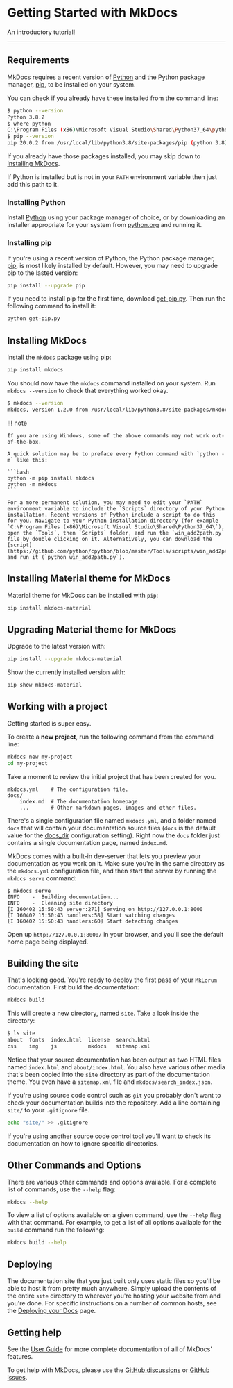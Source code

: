 # Getting Started with MkDocs

An introductory tutorial!

------

## Requirements

MkDocs requires a recent version of [Python](https://www.python.org/) and the Python package manager, [pip](https://pip.readthedocs.io/en/stable/installing/), to be installed on your system.

You can check if you already have these installed from the command line:

```bash
$ python --version
Python 3.8.2
$ where python
C:\Program Files (x86)\Microsoft Visual Studio\Shared\Python37_64\python.exe
$ pip --version
pip 20.0.2 from /usr/local/lib/python3.8/site-packages/pip (python 3.8)
```

If you already have those packages installed, you may skip down to [Installing MkDocs](#installing-mkdocs).

If Python is installed but is not in your `PATH` environment variable then just add this path to it.

### Installing Python

Install [Python](https://www.python.org/) using your package manager of choice, or by downloading an installer appropriate for your system from [python.org](https://www.python.org/downloads/) and running it.

### Installing pip

If you're using a recent version of Python, the Python package manager, [pip](https://pip.readthedocs.io/en/stable/installing/), is most likely installed by default. However, you may need to upgrade pip to the lasted version:

```bash
pip install --upgrade pip
```

If you need to install pip for the first time, download [get-pip.py](https://bootstrap.pypa.io/get-pip.py). Then run the following command to install it:

```bash
python get-pip.py
```

## Installing MkDocs

Install the `mkdocs` package using pip:

```bash
pip install mkdocs
```

You should now have the `mkdocs` command installed on your system. Run `mkdocs --version` to check that everything worked okay.

```bash
$ mkdocs --version
mkdocs, version 1.2.0 from /usr/local/lib/python3.8/site-packages/mkdocs (Python 3.8)
```

!!! note

    If you are using Windows, some of the above commands may not work out-of-the-box.

    A quick solution may be to preface every Python command with `python -m` like this:

    ```bash
    python -m pip install mkdocs
    python -m mkdocs
    ```

    For a more permanent solution, you may need to edit your `PATH` environment variable to include the `Scripts` directory of your Python installation. Recent versions of Python include a script to do this for you. Navigate to your Python installation directory (for example `C:\Program Files (x86)\Microsoft Visual Studio\Shared\Python37_64\`), open the `Tools`, then `Scripts` folder, and run the `win_add2path.py` file by double clicking on it. Alternatively, you can download the [script](https://github.com/python/cpython/blob/master/Tools/scripts/win_add2path.py) and run it (`python win_add2path.py`).

## Installing Material theme for MkDocs

Material theme for MkDocs can be installed with `pip`:

```bash
pip install mkdocs-material
```

## Upgrading Material theme for MkDocs

Upgrade to the latest version with:

```bash
pip install --upgrade mkdocs-material
```

Show the currently installed version with:

```bash
pip show mkdocs-material
```

## Working with a project

Getting started is super easy.

To create a **new project**, run the following command from the command line:

```bash
mkdocs new my-project
cd my-project
```

Take a moment to review the initial project that has been created for you.

    mkdocs.yml    # The configuration file.
    docs/
        index.md  # The documentation homepage.
        ...       # Other markdown pages, images and other files.

There's a single configuration file named `mkdocs.yml`, and a folder named `docs` that will contain your documentation source files (`docs` is the default value for the [docs_dir](https://www.mkdocs.org/user-guide/configuration/#docs_dir) configuration setting). Right now the `docs` folder just contains a single documentation page, named `index.md`.

MkDocs comes with a built-in dev-server that lets you preview your documentation as you work on it. Make sure you're in the same directory as the `mkdocs.yml` configuration file, and then start the server by running the `mkdocs serve` command:

```
$ mkdocs serve
INFO    -  Building documentation...
INFO    -  Cleaning site directory
[I 160402 15:50:43 server:271] Serving on http://127.0.0.1:8000
[I 160402 15:50:43 handlers:58] Start watching changes
[I 160402 15:50:43 handlers:60] Start detecting changes
```

Open up `http://127.0.0.1:8000/` in your browser, and you'll see the default home page being displayed.

## Building the site

That's looking good. You're ready to deploy the first pass of your `MkLorum` documentation. First build the documentation:

```bash
mkdocs build
```

This will create a new directory, named `site`. Take a look inside the directory:

```bash
$ ls site
about  fonts  index.html  license  search.html
css    img    js          mkdocs   sitemap.xml
```

Notice that your source documentation has been output as two HTML files named `index.html` and `about/index.html`. You also have various other media that's been copied into the `site` directory as part of the documentation theme. You even have a `sitemap.xml` file and `mkdocs/search_index.json`.

If you're using source code control such as `git` you probably don't want to check your documentation builds into the repository. Add a line containing `site/` to your `.gitignore` file.

```bash
echo "site/" >> .gitignore
```

If you're using another source code control tool you'll want to check its documentation on how to ignore specific directories.

## Other Commands and Options

There are various other commands and options available. For a complete list of commands, use the `--help` flag:

```bash
mkdocs --help
```

To view a list of options available on a given command, use the `--help` flag with that command. For example, to get a list of all options available for the `build` command run the following:

```bash
mkdocs build --help
```

## Deploying

The documentation site that you just built only uses static files so you'll be able to host it from pretty much anywhere. Simply upload the contents of the entire `site` directory to wherever you're hosting your website from and you're done. For specific instructions on a number of common hosts, see the [Deploying your Docs](https://www.mkdocs.org/user-guide/deploying-your-docs/) page.

## Getting help

See the [User Guide](https://www.mkdocs.org/user-guide/) for more complete documentation of all of MkDocs' features.

To get help with MkDocs, please use the [GitHub discussions](https://github.com/mkdocs/mkdocs/discussions) or [GitHub issues](https://github.com/mkdocs/mkdocs/issues).
